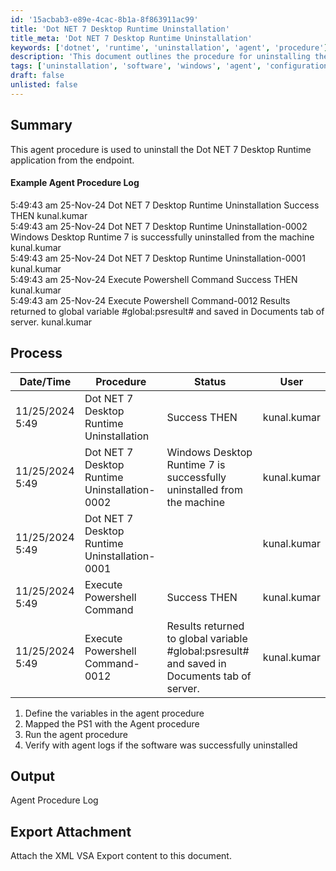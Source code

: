 ```yaml
---
id: '15acbab3-e89e-4cac-8b1a-8f863911ac99'
title: 'Dot NET 7 Desktop Runtime Uninstallation'
title_meta: 'Dot NET 7 Desktop Runtime Uninstallation'
keywords: ['dotnet', 'runtime', 'uninstallation', 'agent', 'procedure']
description: 'This document outlines the procedure for uninstalling the Dot NET 7 Desktop Runtime application from endpoints, including detailed logs and steps for verification of successful uninstallation.'
tags: ['uninstallation', 'software', 'windows', 'agent', 'configuration']
draft: false
unlisted: false
---
```

## Summary

This agent procedure is used to uninstall the Dot NET 7 Desktop Runtime application from the endpoint.

#### Example Agent Procedure Log

5:49:43 am 25-Nov-24   Dot NET 7 Desktop Runtime Uninstallation   Success THEN   kunal.kumar  
5:49:43 am 25-Nov-24   Dot NET 7 Desktop Runtime Uninstallation-0002   Windows Desktop Runtime 7 is successfully uninstalled from the machine   kunal.kumar  
5:49:43 am 25-Nov-24   Dot NET 7 Desktop Runtime Uninstallation-0001       kunal.kumar  
5:49:43 am 25-Nov-24   Execute Powershell Command   Success THEN   kunal.kumar  
5:49:43 am 25-Nov-24   Execute Powershell Command-0012   Results returned to global variable #global:psresult# and saved in Documents tab of server.   kunal.kumar  

## Process

| Date/Time           | Procedure                                     | Status          | User         |
|---------------------|-----------------------------------------------|-----------------|--------------|
| 11/25/2024 5:49     | Dot NET 7 Desktop Runtime Uninstallation      | Success THEN    | kunal.kumar  |
| 11/25/2024 5:49     | Dot NET 7 Desktop Runtime Uninstallation-0002 | Windows Desktop Runtime 7 is successfully uninstalled from the machine | kunal.kumar  |
| 11/25/2024 5:49     | Dot NET 7 Desktop Runtime Uninstallation-0001 |                 | kunal.kumar  |
| 11/25/2024 5:49     | Execute Powershell Command                    | Success THEN    | kunal.kumar  |
| 11/25/2024 5:49     | Execute Powershell Command-0012               | Results returned to global variable #global:psresult# and saved in Documents tab of server. | kunal.kumar  |

1. Define the variables in the agent procedure
2. Mapped the PS1 with the Agent procedure
3. Run the agent procedure
4. Verify with agent logs if the software was successfully uninstalled

## Output

Agent Procedure Log

## Export Attachment

Attach the XML VSA Export content to this document.






